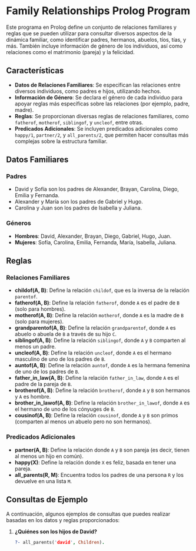 # Family Relationships Prolog Program

Este programa en Prolog define un conjunto de relaciones familiares y reglas que se pueden utilizar para consultar diversos aspectos de la dinámica familiar, como identificar padres, hermanos, abuelos, tíos, tías, y más. También incluye información de género de los individuos, así como relaciones como el matrimonio (pareja) y la felicidad.

## Características

- **Datos de Relaciones Familiares**: Se especifican las relaciones entre diversos individuos, como padres e hijos, utilizando hechos.
- **Información de Género**: Se declara el género de cada individuo para apoyar reglas más específicas sobre las relaciones (por ejemplo, padre, madre).
- **Reglas**: Se proporcionan diversas reglas de relaciones familiares, como `fatherof`, `motherof`, `siblingof`, y `uncleof`, entre otras.
- **Predicados Adicionales**: Se incluyen predicados adicionales como `happy/1`, `partner/2`, y `all_parents/2`, que permiten hacer consultas más complejas sobre la estructura familiar.

## Datos Familiares

### Padres
- David y Sofía son los padres de Alexander, Brayan, Carolina, Diego, Emilia y Fernanda.
- Alexander y María son los padres de Gabriel y Hugo.
- Carolina y Juan son los padres de Isabella y Juliana.

### Géneros
- **Hombres**: David, Alexander, Brayan, Diego, Gabriel, Hugo, Juan.
- **Mujeres**: Sofía, Carolina, Emilia, Fernanda, María, Isabella, Juliana.

## Reglas

### Relaciones Familiares
- **childof(A, B)**: Define la relación `childof`, que es la inversa de la relación `parentof`.
- **fatherof(A, B)**: Define la relación `fatherof`, donde `A` es el padre de `B` (solo para hombres).
- **motherof(A, B)**: Define la relación `motherof`, donde `A` es la madre de `B` (solo para mujeres).
- **grandparentof(A, B)**: Define la relación `grandparentof`, donde `A` es abuelo o abuela de `B` a través de su hijo `C`.
- **siblingof(A, B)**: Define la relación `siblingof`, donde `A` y `B` comparten al menos un padre.
- **uncleof(A, B)**: Define la relación `uncleof`, donde `A` es el hermano masculino de uno de los padres de `B`.
- **auntof(A, B)**: Define la relación `auntof`, donde `A` es la hermana femenina de uno de los padres de `B`.
- **father_in_law(A, B)**: Define la relación `father_in_law`, donde `A` es el padre de la pareja de `B`.
- **brotherof(A, B)**: Define la relación `brotherof`, donde `A` y `B` son hermanos y `A` es hombre.
- **brother_in_lawof(A, B)**: Define la relación `brother_in_lawof`, donde `A` es el hermano de uno de los cónyuges de `B`.
- **cousinof(A, B)**: Define la relación `cousinof`, donde `A` y `B` son primos (comparten al menos un abuelo pero no son hermanos).

### Predicados Adicionales
- **partner(A, B)**: Define la relación donde `A` y `B` son pareja (es decir, tienen al menos un hijo en común).
- **happy(X)**: Define la relación donde `X` es feliz, basada en tener una pareja.
- **all_parents(R, M)**: Encuentra todos los padres de una persona `R` y los devuelve en una lista `M`.

## Consultas de Ejemplo

A continuación, algunos ejemplos de consultas que puedes realizar basadas en los datos y reglas proporcionados:

1. **¿Quiénes son los hijos de David?**
   ```prolog
   ?- all_parents('david', Children).
